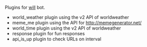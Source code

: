 Plugins for [will](https://github.com/skoczen/will) bot.

- world_weather plugin using the v2 API of worldweather
- meme_me plugin using the API for http://memegenerator.net/
- world_time plugin using the v2 API of worldweather
- response plugin for fun responses
- api_is_up plugin to check URLs on interval
